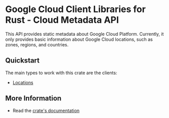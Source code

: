 # Google Cloud Client Libraries for Rust - Cloud Metadata API

<!-- Code generated by sidekick. DO NOT EDIT. -->

This API provides static metadata about Google Cloud Platform. Currently,
it only provides basic information about Google Cloud locations, such as
zones, regions, and countries.

## Quickstart

The main types to work with this crate are the clients:

* [Locations](https://docs.rs/location-golden-gclient/latest/location-golden-gclient/client/struct.Locations.html)

## More Information

* Read the [crate's documentation](https://docs.rs/location-golden-gclient/latest/location-golden-gclient)
